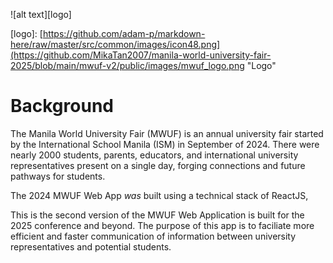 ![alt text][logo]

[logo]: [https://github.com/adam-p/markdown-here/raw/master/src/common/images/icon48.png](https://github.com/MikaTan2007/manila-world-university-fair-2025/blob/main/mwuf-v2/public/images/mwuf_logo.png "Logo"
# Background

The Manila World University Fair (MWUF) is an annual university fair started by the International School Manila (ISM) in September of 2024. 
There were nearly 2000 students, parents, educators, and international university representatives present on a single day, forging connections and future pathways for students.

The 2024 MWUF Web App *was* built using a technical stack of ReactJS, 

This is the second version of the MWUF Web Application is built for the 2025 conference and beyond. The purpose of this app is to faciliate more efficient and faster communication of information between university representatives and potential students. 

